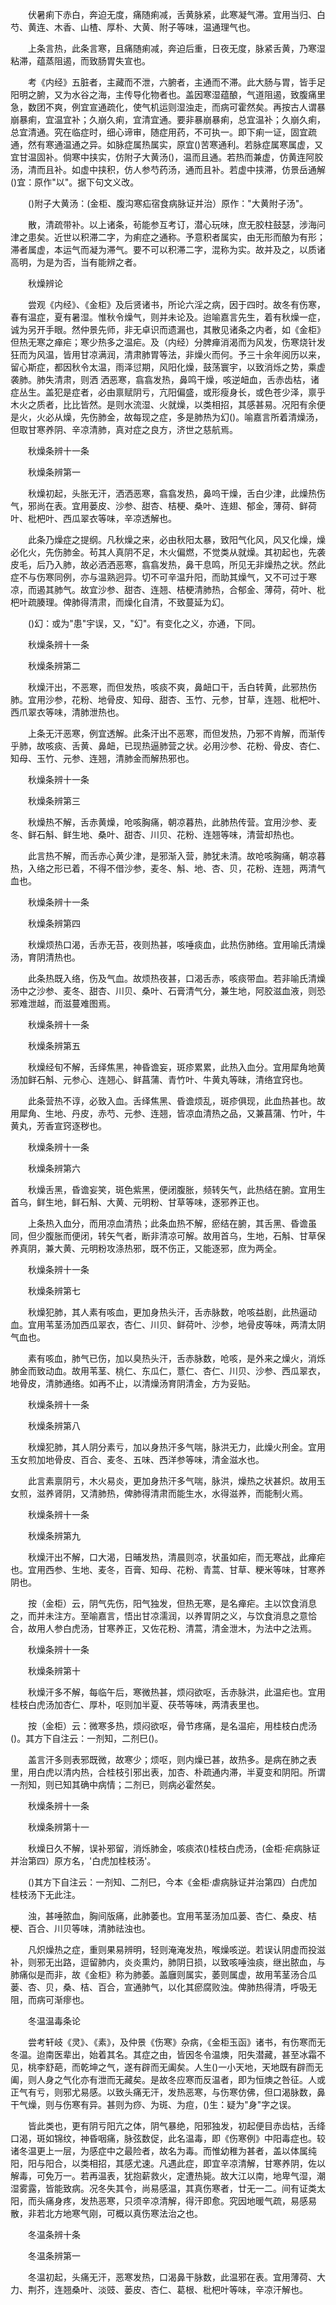 <!-- { "loadSidebar": true } -->
　　伏暑痢下赤白，奔迫无度，痛随痢减，舌黄脉紧，此寒凝气滞。宜用当归、白芍、黄连、木香、山楂、厚朴、大黄、附子等味，温通理气也。

　　上条言热，此条言寒，且痛随痢减，奔迫后重，日夜无度，脉紧舌黄，乃寒湿粘滞，蕴蒸阻遏，而致肠胃失宣也。

　　考《内经》五脏者，主藏而不泄，六腑者，主通而不滞。此大肠与胃，皆手足阳明之腑，又为水谷之海，主传导化物者也。盖因寒湿蕴酿，气道阻遏，致腹痛里急，数团不爽，例宜宣通疏化，使气机运则湿浊走，而病可霍然矣。再按古人谓暴崩暴痢，宜温宜补；久崩久痢，宜清宜通。要非暴崩暴痢，总宜温补；久崩久痢，总宜清通。究在临症时，细心谛审，随症用药，不可执一。即下痢一证，固宜疏通，然有寒通温通之异。如脉症属热属实，原宜()苦寒通利。若脉症属寒属虚，又宜甘温固补。倘寒中挟实，仿附子大黄汤()，温而且通。若热而兼虚，仿黄连阿胶汤，清而且补。如虚中挟积，仿人参芍药汤，通而且补。若虚中挟滞，仿景岳通解()宜：原作"以"。据下句文义改。

　　()附子大黄汤：(金柜、腹沟寒疝宿食病脉证并治）原作："大黄附子汤"。

　　散，清疏带补。以上诸条，茍能参互考订，潜心玩味，庶无胶柱鼓瑟，涉海问津之患矣。近世以积滞二字，为痢症之通称。予意积者属实，由无形而酿为有形；滞者属虚，本运气而凝为滞气。要不可以积滞二字，混称为实。故并及之，以质诸高明，为是为否，当有能辨之者。

　　秋燥辨论

　　尝观《内经》、《金柜》及后贤诸书，所论六淫之病，因于四时。故冬有伤寒，春有温症，夏有暑湿。惟秋令燥气，则并未论及。迨喻嘉言先生，着有秋燥一症，诚为另开手眼。然仲景先师，非无卓识而遗漏也，其散见诸条之内者，如《金柜》但热无寒之瘅疟；寒少热多之温疟。及（内经）分脾瘅消渴而为风发，伤寒烧针发狂而为风温，皆用甘凉满润，清肃肺胃等法，非燥火而何。予三十余年阅历以来，留心斯症，都因秋令太温，雨泽愆期，风阳化燥，鼓荡寰宇，以致消烁之势，乘虚袭肺。肺失清肃，则洒 洒恶寒，翕翕发热，鼻鸣干燥，咳逆衄血，舌赤齿枯，诸症丛生。盖犯是症者，必由禀赋阴亏，亢阳偏盛，或形瘦身长，或色苍少泽，禀乎木火之质者，比比皆然。是则水流湿、火就燥，以类相招，其感甚易。况阳有余便是火，火必从燥，先伤肺金，故每现之症，多是肺热为幻()。喻嘉言所着清燥汤，但取甘寒养阴、辛凉清肺，真对症之良方，济世之慈航焉。

　　秋燥条辨十一条

　　秋燥条辨第一

　　秋燥初起，头胀无汗，洒洒恶寒，翕翕发热，鼻呜干燥，舌白少津，此燥热伤气，邪尚在表。宜用蒌皮、沙参、甜杏、桔梗、桑叶、连翅、郁金，薄荷、鲜荷叶、枇杷叶、西瓜翠衣等味，辛凉透解也。

　　此条乃燥症之提纲。凡秋燥之来，必由秋阳太暴，致阳气化风，风又化燥，燥必化火，先伤肺金。茍其人真阴不足，木火偏燃，不觉类从就燥。其初起也，先袭皮毛，后乃入肺，故必洒洒恶寒，翕翕发热，鼻干息鸣，所见无非燥热之状。然此症不与伤寒同例，亦与温熟迥异。切不可辛温升阳，而助其燥气，又不可过于寒凉，而遏其肺气。故宜沙参、甜杏、连翘、桔梗清肺热，合郁金、薄荷，荷叶、枇杷叶疏腠理。俾肺得清肃，而燥化自清，不致蔓延为幻。

　　()幻：或为"患"宇误，又，"幻"。有变化之义，亦通，下同。

　　秋燥条辨十一条

　　秋燥条辨第二

　　秋燥汗出，不恶寒，而但发热，咳痰不爽，鼻衄口干，舌白转黄，此邪热伤肺。宜用沙参，花粉、地骨皮、知母、甜杏、玉竹、元参，甘草，连翘、枇杷叶、西爪翠衣等味，清肺泄热也。

　　上条无汗恶寒，例宜透解。此条汗出不恶寒，而但发热，乃邪不肯解，而渐传乎肺，故咳痰、舌黄、鼻衄，已现热逼肺营之状。必用沙参、花粉、骨皮、杏仁、知母、玉竹、元参、连翘，清肺金而解热邪也。

　　秋燥条辨十一条

　　秋燥条辨第三

　　秋燥热不解，舌赤黄燥，呛咳胸痛，朝凉暮热，此肺热传营。宜用沙参、麦冬、鲜石斛、鲜生地、桑叶、甜杏、川贝、花粉、连翘等味，清营却热也。

　　此言热不解，而舌赤心黄少津，是邪渐入营，肺犹未清。故呛咳胸痛，朝凉暮热，入络之形已着，不得不借沙参，麦冬、斛、地、杏、贝，花粉、连翘，两清气血也。

　　秋燥条辨十一条

　　秋燥条辨第四

　　秋燥烦热口渴，舌赤无苔，夜则热甚，咳唾痰血，此热伤肺络。宜用喻氏清燥汤，育阴清热也。

　　此条热既入络，伤及气血。故烦热夜甚，口渴舌赤，咳痰带血。若非喻氏清燥汤中之沙参、麦冬、甜杏、川贝、桑叶、石膏清气分，兼生地，阿胶滋血液，则恐邪难泄越，而滋蔓难图焉。

　　秋燥条辨十一条

　　秋燥条辨第五

　　秋燥经旬不解，舌绎焦黑，神昏谵妄，斑疹累累，此热入血分。宜用犀角地黄汤加鲜石斛、元参心、连翘心、鲜菖蒲、青竹叶、牛黄丸等昧，清络宜窍也。

　　此条营热不谆，必致入血。舌绎焦黑、昏谵烦乱，斑疹俱现，此血热甚也。故用犀角、生地、丹皮，赤芍、元参、连翘，皆凉血清热之品，又兼菖蒲、竹叶，牛黄丸，芳香宣窍逐秽也。

　　秋燥条辨十一条

　　秋燥条辨第六

　　秋燥舌黑，昏谵妄笑，斑色紫黑，便闭腹胀，频转矢气，此热结在腑。宜用生首乌，鲜生地，鲜石斛、大黄、元明粉、甘草等味，逐邪养正也。

　　上条热入血分，而用凉血清热；此条血热不解，瘀结在腑，其舌黑、昏谵虽同，但少腹胀而便闭，转矢气者，断非清凉可解。故用首乌，生地，石斛、甘草保养真阴，兼大黄、元明粉攻涤热邪，既不伤正，又能逐邪，庶为两全。

　　秋燥条辨十一条

　　秋燥条辨第七

　　秋燥犯肺，其人素有咳血，更加身热头汗，舌赤脉数，呛咳益剧，此热逼动血。宜用苇茎汤加西瓜翠衣，杏仁、川贝、鲜荷叶、沙参，地骨皮等味，两清太阴气血也。

　　素有咳血，肺气已伤，加以臭热头汗，舌赤脉数，呛咳，是外来之燥火，消烁肺金而致动血。故用苇茎、桃仁、东瓜仁，薏仁、杏仁、川贝、沙参、西瓜翠衣，地骨皮，清肺通络。如再不止，以清燥汤育阴清金，方为妥贴。

　　秋燥条辨十一条

　　秋燥条辨第八

　　秋燥犯肺，其人阴分素亏，加以身热汗多气喘，脉洪无力，此燥火刑金。宜用玉女煎加地骨皮、百合、麦冬、五味、西洋参等味，清金滋水也。

　　此言素禀阴亏，木火易炎，更加身热汗多气喘，脉洪，燥热之状甚炽。故用玉女煎，滋养肾阴，又清肺热，俾肺得清肃而能生水，水得滋养，而能制火焉。

　　秋燥条辨十一条

　　秋燥条辨第九

　　秋燥汗出不解，口大渴，日晡发热，清晨则凉，状虽如疟，而无寒战，此瘅疟也。宜用西参、生地、麦冬，百膏、知母、花粉、青蒿、甘草、粳米等味，甘寒养阴也。

　　按（金柜）云，阴气先伤，阳气独发，但热无寒，是名瘅疟。主以饮食消息之，而并未注方。至喻嘉言，悟出甘凉濡润，以养胃阴之义，与饮食消息之意恰合，故用人参白虎汤，甘寒养正，又佐花粉、清蒿，清金泄木，为法中之法焉。

　　秋燥条辨十一条

　　秋燥条辨第十

　　秋燥汗多不解，每临午后，寒微热甚，烦闷欲呕，舌赤脉洪，此温疟也。宜用桂枝白虎汤加杏仁、厚朴，呕则加半夏、茯苓等味，两清表里也。

　　按（金柜）云：微寒多热，烦闷欲呕，骨节疼痛，是名温疟，用桂枝白虎汤()。其方下自注云：一剂知，二剂巳()。

　　盖言汗多则表邪既微，故寒少；烦呕，则内燥已甚，故热多。是病在肺之表里，用白虎以清内热，合桂枝引邪出表，加杏、朴疏通内滞，半夏变和阴阳。所谓一剂知，则已知其确中病情；二剂已，则病必霍然矣。

　　秋燥条辨十一条

　　秋燥条辨第十一

　　秋燥日久不解，误补邪留，消烁肺金，咳痰浓()桂枝白虎汤，(金柜·疟病脉证并治第四）原方名，'白虎加桂枝汤'。

　　()其方下自注云：一剂知、二剂巳，今本《金柜·虐病脉证并治第四）白虎加桂枝汤下无此注。

　　浊，甚唾脓血，胸间版痛，此肺萎也。宜用苇茎汤加瓜蒌、杏仁、桑皮、桔梗、百合、川贝等味，清肺祛浊也。

　　凡炽燥热之症，重则果易辨明，轻则淹淹发热，喉燥咳逆。若误认阴虚而投滋补，则邪无出路，逗留肺内，炎炎熏灼，肺阴日损，以致咳唾浊痰，继出脓血，与肺痛似是而非，故《金柜》称为肺萎。盖廱则属实，萎则属虚，故用苇茎汤合瓜蒌、杏、贝，桑、桔、百合，宣通肺气，以化其瘀腐败浊。俾肺热得清，呼吸无阻，而病可渐瘳也。

　　冬温温毒条论

　　尝考轩岐《灵》、《素》，及仲景《伤寒》杂病，《金柜玉函》诸书，有伤寒而无冬温。迨南医辈出，始着其名。其症之由，皆因冬令温燠，阳失潜藏，甚至冰霜不见，桃李舒葩，而乾坤之气，遂有辟而无阖矣。人生()一小天地，天地既有辟而无阖，则人身之气化亦有泄而无藏矣。是故冬应寒而反温者，即为恒燠之咎征。人或正气有亏，则邪尤易感。以致头痛无汗，发热恶寒，与伤寒仿佛，但口渴脉数，鼻干气燥，则与伤寒有异。甚则为痧、为斑、为痘，()生：疑为"身"字之误。

　　皆此类也，更有阴亏阳亢之体，阴气暴绝，阳邪独发，初起便目赤齿枯，舌绛口渴，斑如锦纹，神昏咽痛，脉弦数促，此名温毒，即《伤寒例》中阳毒症也。较诸冬温更上一层，为感症中之最险者，故名为毒。而惟幼稚为甚者，盖以体属纯阳，阳与阳合，以类相招，其感尤速。凡遇此症，即宜辛凉清解，甘寒养阴，佐以解毒，可免万一。若再温表，犹抱薪救火，定遭热毙。故大江以南，地卑气湿，潮湿雾露，皆能致病。况冬失其令，尚易感温，其真伤寒者，廿无一二。间有证类太阳，而头痛身疼，发热恶寒，只须辛凉清解，得汗即愈。究因地暖气疏，易感易散，非若北方地寒气刚，可概以真伤寒法治之也。

　　冬温条辨十条

　　冬温条辨第一

　　冬温初起，头痛无汗，恶寒发热，口渴鼻干脉数，此温邪在表。宜用薄荷、大力、荆芥，连翘桑叶、淡豉、蒌皮、杏仁、葛根、枇杷叶等味，辛凉汗解也。

